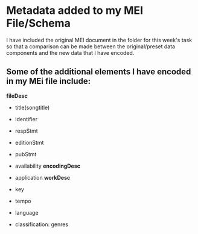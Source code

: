 # Metadata added to my MEI File/Schema
I have included the original MEI document in the folder for this week's task so that a comparison can be made between
the original/preset data components and the new data that I have encoded.

## Some of the additional elements I have encoded in my MEi file include:
**fileDesc**

 * title(songtitle)
 * identifier
 * respStmt
 * editionStmt
 * pubStmt
 * availability
**encodingDesc**

 * application
**workDesc**

 * key
 * tempo
 * language
 * classification: genres

